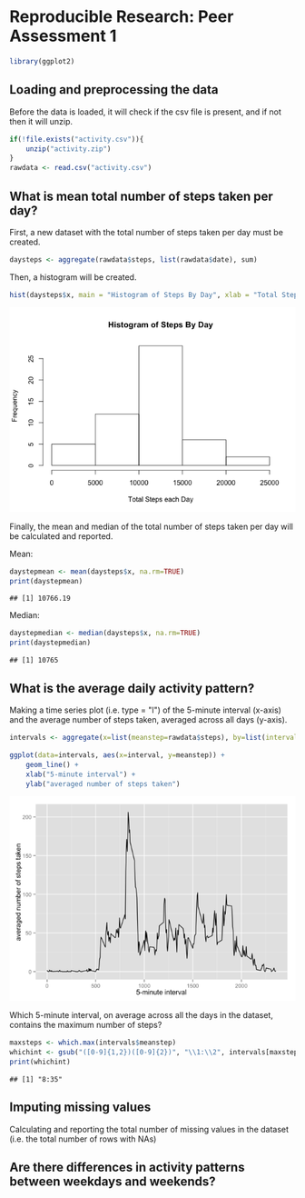 # Reproducible Research: Peer Assessment 1

```r
library(ggplot2)
```

## Loading and preprocessing the data
Before the data is loaded, it will check if the csv file is present, and if not then it will unzip.


```r
if(!file.exists("activity.csv")){
    unzip("activity.zip")
}
rawdata <- read.csv("activity.csv")
```

## What is mean total number of steps taken per day?

First, a new dataset with the total number of steps taken per day must be created.


```r
daysteps <- aggregate(rawdata$steps, list(rawdata$date), sum)
```

Then, a histogram will be created.


```r
hist(daysteps$x, main = "Histogram of Steps By Day", xlab = "Total Steps each Day")
```

![](PA1_template_files/figure-html/histogram-1.png) 

Finally, the mean and median of the total number of steps taken per day will be calculated and reported.

Mean:


```r
daystepmean <- mean(daysteps$x, na.rm=TRUE)
print(daystepmean)
```

```
## [1] 10766.19
```

Median:


```r
daystepmedian <- median(daysteps$x, na.rm=TRUE)
print(daystepmedian)
```

```
## [1] 10765
```

## What is the average daily activity pattern?

Making a time series plot (i.e. type = "l") of the 5-minute interval (x-axis) and the average number of steps taken, averaged across all days (y-axis).


```r
intervals <- aggregate(x=list(meanstep=rawdata$steps), by=list(interval=rawdata$interval), FUN=mean,na.rm=TRUE)
```



```r
ggplot(data=intervals, aes(x=interval, y=meanstep)) +
    geom_line() +
    xlab("5-minute interval") +
    ylab("averaged number of steps taken") 
```

![](PA1_template_files/figure-html/plot-1.png) 

Which 5-minute interval, on average across all the days in the dataset, contains the maximum number of steps?


```r
maxsteps <- which.max(intervals$meanstep)
whichint <- gsub("([0-9]{1,2})([0-9]{2})", "\\1:\\2", intervals[maxsteps,'interval'])
print(whichint)
```

```
## [1] "8:35"
```


## Imputing missing values
Calculating and reporting the total number of missing values in the dataset (i.e. the total number of rows with NAs)


## Are there differences in activity patterns between weekdays and weekends?
